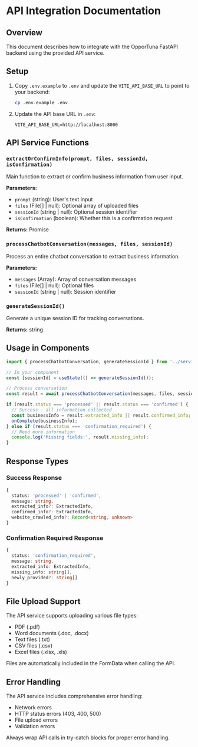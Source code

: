 # API Integration Documentation

## Overview

This document describes how to integrate with the OpporTuna FastAPI backend using the provided API service.

## Setup

1. Copy `.env.example` to `.env` and update the `VITE_API_BASE_URL` to point to your backend:
   ```bash
   cp .env.example .env
   ```

2. Update the API base URL in `.env`:
   ```
   VITE_API_BASE_URL=http://localhost:8000
   ```

## API Service Functions

### `extractOrConfirmInfo(prompt, files, sessionId, isConfirmation)`

Main function to extract or confirm business information from user input.

**Parameters:**
- `prompt` (string): User's text input
- `files` (File[] | null): Optional array of uploaded files
- `sessionId` (string | null): Optional session identifier
- `isConfirmation` (boolean): Whether this is a confirmation request

**Returns:** Promise<ApiResponse>

### `processChatbotConversation(messages, files, sessionId)`

Process an entire chatbot conversation to extract business information.

**Parameters:**
- `messages` (Array): Array of conversation messages
- `files` (File[] | null): Optional files
- `sessionId` (string | null): Session identifier

### `generateSessionId()`

Generate a unique session ID for tracking conversations.

**Returns:** string

## Usage in Components

```typescript
import { processChatbotConversation, generateSessionId } from '../services/api';

// In your component
const [sessionId] = useState(() => generateSessionId());

// Process conversation
const result = await processChatbotConversation(messages, files, sessionId);

if (result.status === 'processed' || result.status === 'confirmed') {
  // Success - all information collected
  const businessInfo = result.extracted_info || result.confirmed_info;
  onComplete(businessInfo);
} else if (result.status === 'confirmation_required') {
  // Need more information
  console.log('Missing fields:', result.missing_info);
}
```

## Response Types

### Success Response
```typescript
{
  status: 'processed' | 'confirmed',
  message: string,
  extracted_info?: ExtractedInfo,
  confirmed_info?: ExtractedInfo,
  website_crawled_info?: Record<string, unknown>
}
```

### Confirmation Required Response
```typescript
{
  status: 'confirmation_required',
  message: string,
  extracted_info: ExtractedInfo,
  missing_info: string[],
  newly_provided?: string[]
}
```

## File Upload Support

The API service supports uploading various file types:
- PDF (.pdf)
- Word documents (.doc, .docx)
- Text files (.txt)
- CSV files (.csv)
- Excel files (.xlsx, .xls)

Files are automatically included in the FormData when calling the API.

## Error Handling

The API service includes comprehensive error handling:
- Network errors
- HTTP status errors (403, 400, 500)
- File upload errors
- Validation errors

Always wrap API calls in try-catch blocks for proper error handling.
